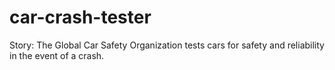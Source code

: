 # car-crash-tester
Story: The Global Car Safety Organization tests cars for safety and reliability in the event of a crash. 
